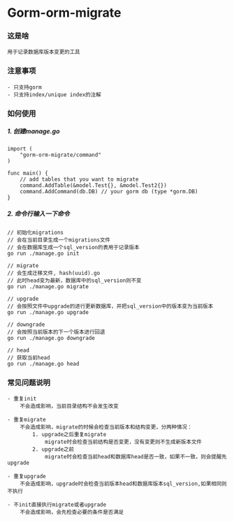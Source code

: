 # Gorm-orm-migrate

### 这是啥
    用于记录数据库版本变更的工具
	
### 注意事项
    - 只支持gorm
    - 只支持index/unique index的注解
	
### 如何使用

##### 1. 创建manage.go
	import (
	    "gorm-orm-migrate/command"
	)
	
	func main() {
	    // add tables that you want to migrate
        command.AddTable(&model.Test{}, &model.Test2{})
        command.AddCommand(db.DB) // your gorm db (type *gorm.DB)
    }

##### 2. 命令行输入一下命令
    // 初始化migrations
    // 会在当前目录生成一个migrations文件
    // 会在数据库生成一个sql_version的表用于记录版本
    go run ./manage.go init
    
    // migrate
    // 会生成迁移文件, hash(uuid).go
    // 此时head变为最新，数据库中的sql_version则不变
    go run ./manage.go migrate
    
    // upgrade
    // 会按照文件中upgrade的进行更新数据库，并把sql_version中的版本变为当前版本
    go run ./manage.go upgrade
    
    // downgrade
    // 会按照当前版本的下一个版本进行回退
    go run ./manage.go downgrade
    
    // head
    // 获取当前head
    go run ./manage.go head
     
### 常见问题说明

    - 重复init
        不会造成影响，当前目录结构不会发生改变
    
    - 重复migrate
        不会造成影响，migrate的时候会检查当前版本和结构变更，分两种情况：
            1. upgrade之后重复migrate
                migrate时会检查当前结构是否变更，没有变更则不生成新版本文件
            2. upgrade之前
                migrate时会检查当前head和数据库head是否一致，如果不一致，则会提醒先upgrade
                
    - 重复upgrade
        不会造成影响，upgrade时会检查当前版本head和数据库版本sql_version,如果相同则不执行
        
    - 不init直接执行migrate或者upgrade
        不会造成影响，会先检查必要的条件是否满足
